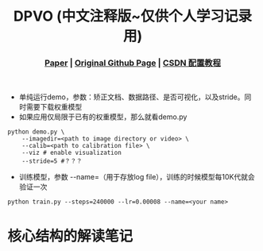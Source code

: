 [comment]: <> (# DPVO)

<!-- PROJECT LOGO -->

<p align="center">

  <h1 align="center"> DPVO (中文注释版~仅供个人学习记录用)
  </h1>

[comment]: <> (  <h2 align="center">PAPER</h2>)
  <h3 align="center">
  <a href="https://arxiv.org/pdf/2208.04726">Paper</a> 
  | <a href="https://github.com/princeton-vl/DPVO">Original Github Page</a>
  | <a href="https://blog.csdn.net/gwplovekimi/article/details/139436796?spm=1001.2014.3001.5501">CSDN 配置教程</a>
  </h3>
  <div align="center"></div>


<br>

* 单纯运行demo，参数：矫正文档、数据路径、是否可视化，以及stride。同时需要下载权重模型
* 如果应用仅局限于已有的权重模型，那么就看demo.py
~~~
python demo.py \
    --imagedir=<path to image directory or video> \
    --calib=<path to calibration file> \
    --viz # enable visualization
    --stride=5 #？？？
~~~

* 训练模型，参数 --name=<your name>（用于存放log file），训练的时候模型每10K代就会验证一次
~~~
python train.py --steps=240000 --lr=0.00008 --name=<your name>
~~~


# 核心结构的解读笔记

